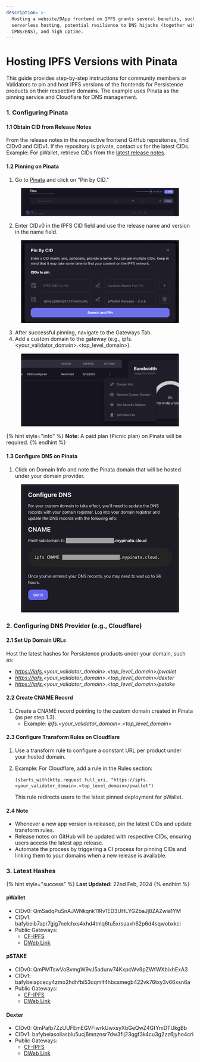 ```yaml
---
description: >-
  Hosting a website/DApp frontend on IPFS grants several benefits, such as
  serverless hosting, potential resilience to DNS hijacks (together with
  IPNS/ENS), and high uptime.
---
```


# Hosting IPFS Versions with Pinata

This guide provides step-by-step instructions for community members or Validators to pin and host IPFS versions of the frontends for Persistence products on their respective domains. The example uses Pinata as the pinning service and Cloudflare for DNS management.

### 1. Configuring Pinata

#### 1.1 Obtain CID from Release Notes

From the release notes in the respective frontend GitHub repositories, find CIDv0 and CIDv1. If the repository is private, contact us for the latest CIDs. Example: For pWallet, retrieve CIDs from the [latest release notes](https://github.com/persistenceOne/persistenceWallet/releases).

#### 1.2 Pinning on Pinata

1. Go to [Pinata](https://app.pinata.cloud/pinmanager) and click on "Pin by CID."

<figure><img src="../../.gitbook/assets/image.png" alt=""><figcaption></figcaption></figure>

2. Enter CIDv0 in the IPFS CID field and use the release name and version in the name field.

<figure><img src="../../.gitbook/assets/image (1).png" alt=""><figcaption></figcaption></figure>

3. After successful pinning, navigate to the Gateways Tab.
4. Add a custom domain to the gateway (e.g., ipfs.\<your\_validator\_domain>.\<top\_level\_domain>).

<figure><img src="../../.gitbook/assets/image (2).png" alt=""><figcaption></figcaption></figure>

{% hint style="info" %}
**Note:** A paid plan (Picnic plan) on Pinata will be required.
{% endhint %}

#### 1.3 Configure DNS on Pinata

1. Click on Domain Info and note the Pinata domain that will be hosted under your domain provider.

<figure><img src="../../.gitbook/assets/image (3).png" alt=""><figcaption></figcaption></figure>

### 2. Configuring DNS Provider (e.g., Cloudflare)

#### 2.1 Set Up Domain URLs

Host the latest hashes for Persistence products under your domain, such as:

* [_https://ipfs._](https://ipfs/)_\<your\_validator\_domain>.\<top\_level\_domain>/pwallet_
* [_https://ipfs._](https://ipfs/)_\<your\_validator\_domain>.\<top\_level\_domain>/dexter_
* [_https://ipfs._](https://ipfs/)_\<your\_validator\_domain>.\<top\_level\_domain>/pstake_

#### 2.2 Create CNAME Record

1. Create a CNAME record pointing to the custom domain created in Pinata (as per step 1.3).
   * Example: _ipfs.\<your\_validator\_domain>.\<top\_level\_domain>_

#### 2.3 Configure Transform Rules on Cloudflare

1. Use a transform rule to configure a constant URL per product under your hosted domain.
2.  Example: For Cloudflare, add a rule in the Rules section:

    ```plaintext
    (starts_with(http.request.full_uri, "https://ipfs.<your_validator_domain>.<top_level_domain>/pwallet")
    ```

    This rule redirects users to the latest pinned deployment for pWallet.

#### 2.4 Note

* Whenever a new app version is released, pin the latest CIDs and update transform rules.
* Release notes on GitHub will be updated with respective CIDs, ensuring users access the latest app release.
* Automate the process by triggering a CI process for pinning CIDs and linking them to your domains when a new release is available.

### 3. Latest Hashes

{% hint style="success" %}
**Last Updated:** 22nd Feb, 2024
{% endhint %}

#### pWallet

* CIDv0: QmSadqPuSnAJWNkqnk11Rv1ED3UHLYGZbaJj8ZAZwia1YM
* CIDv1: bafybeib7apr7gig7nelchxs4xhd4tnlq6tu5xrsuaxh62p6d4sqwobxkci
* Public Gateways:
  * [CF-IPFS](https://bafybeib7apr7gig7nelchxs4xhd4tnlq6tu5xrsuaxh62p6d4sqwobxkci.ipfs.cf-ipfs.com/)
  * [DWeb Link](https://bafybeib7apr7gig7nelchxs4xhd4tnlq6tu5xrsuaxh62p6d4sqwobxkci.ipfs.dweb.link/)

#### pSTAKE

* CIDv0: QmPMTswVoBvmgW9vJ5adurw74KxpcWv9pZWfWXbixhExA3
* CIDv1: bafybeiapcecy4zmo2hdhfbi53cqmlf4hbcsmegb422vk76txy3v66xsn6a
* Public Gateways:
  * [CF-IPFS](https://bafybeiapcecy4zmo2hdhfbi53cqmlf4hbcsmegb422vk76txy3v66xsn6a.ipfs.cf-ipfs.com/)
  * [DWeb Link](https://bafybeiapcecy4zmo2hdhfbi53cqmlf4hbcsmegb422vk76txy3v66xsn6a.ipfs.dweb.link/)

#### Dexter

* CIDv0: QmPafb7ZzUUFEmEGVFiwrkUwxsyXbGeQwZ4GfYmDTUkgBb
* CIDv1: bafybeiasoliasblu5ucj6mnznsr7dw3fij23qgf3k4cu3g2zz6jyho4cri
* Public Gateways:
  * [CF-IPFS](https://bafybeiasoliasblu5ucj6mnznsr7dw3fij23qgf3k4cu3g2zz6jyho4cri.ipfs.cf-ipfs.com/)
  * [DWeb Link](https://bafybeiasoliasblu5ucj6mnznsr7dw3fij23qgf3k4cu3g2zz6jyho4cri.ipfs.dweb.link/)

